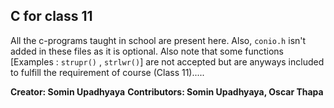 ## C for class 11

 All the c-programs taught in school are present here.
 Also, `conio.h` isn't added in these files as it is optional.
 Also note that some functions [Examples : `strupr()` , `strlwr()`] are not accepted but are anyways included to fulfill the requirement of course (Class 11).....

 **Creator: Somin Upadhyaya**
 **Contributors: Somin Upadhyaya, Oscar Thapa**
 